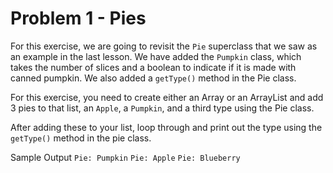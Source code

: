 # Problem 1 - Pies

For this exercise, we are going to revisit the `Pie` superclass that we saw as an example in the last lesson. We have added the `Pumpkin` class, which takes the number of slices and a boolean to indicate if it is made with canned pumpkin. We also added a `getType()` method in the Pie class.

For this exercise, you need to create either an Array or an ArrayList and add 3 pies to that list, an `Apple`, a `Pumpkin`, and a third type using the Pie class.

After adding these to your list, loop through and print out the type using the `getType()` method in the pie class.

Sample Output
`Pie: Pumpkin`
`Pie: Apple`
`Pie: Blueberry`